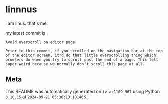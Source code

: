 # linnnus

i am linus. that's me.

my latest commit is

```
Avoid overscroll on editor page

Prior to this commit, if you scrolled on the navigation bar at the top
of the editor screen, it'd do that little overscrolling thing which
browsers do when you try to scroll past the end of a page. This felt
super weird because we normally don't scroll this page at all.
```

## Meta

This README was automatically generated on `fv-az1109-967` using Python
`3.10.15` at `2024-09-21 05:36:13.101465`.
